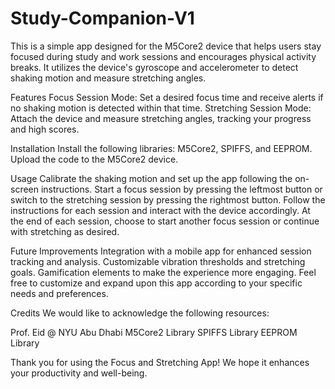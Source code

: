 # Study-Companion-V1
This is a simple app designed for the M5Core2 device that helps users stay focused during study and work sessions and encourages physical activity breaks. It utilizes the device's gyroscope and accelerometer to detect shaking motion and measure stretching angles.

Features
Focus Session Mode: Set a desired focus time and receive alerts if no shaking motion is detected within that time.
Stretching Session Mode: Attach the device and measure stretching angles, tracking your progress and high scores.

Installation
Install the following libraries: M5Core2, SPIFFS, and EEPROM.
Upload the code to the M5Core2 device.

Usage
Calibrate the shaking motion and set up the app following the on-screen instructions.
Start a focus session by pressing the leftmost button or switch to the stretching session by pressing the rightmost button.
Follow the instructions for each session and interact with the device accordingly.
At the end of each session, choose to start another focus session or continue with stretching as desired.

Future Improvements
Integration with a mobile app for enhanced session tracking and analysis.
Customizable vibration thresholds and stretching goals.
Gamification elements to make the experience more engaging.
Feel free to customize and expand upon this app according to your specific needs and preferences.

Credits
We would like to acknowledge the following resources:

Prof. Eid @ NYU Abu Dhabi
M5Core2 Library
SPIFFS Library
EEPROM Library

Thank you for using the Focus and Stretching App! We hope it enhances your productivity and well-being.
